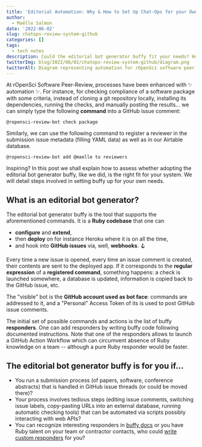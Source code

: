 ```yaml
---
title: 'Editorial Automation: Why & How to Set Up Chat-Ops for your Own Review System on GitHub'
author:
  - Maëlle Salmon
date: '2022-06-02'
slug: chatops-review-system-github
categories: []
tags:
  - tech notes
description: Could the editorial bot generator buffy fit your needs? How to know, how to set it up.
twitterImg: blog/2022/06/02/chatops-review-system-github/diagram.png
twitterAlt: Diagram representing automation for rOpenSci software peer review. On the left, a GitHub issue thread with emojis as avatars, and wobbly lines as text. Under the GitHub issue thread, a legend indicating who among the emojis is Author /Editor / Reviewer / ropensci-review-bot. At the center of the diagram is an Heroku app using the buffy Ruby tool, that receives information from GitHub via webhooks. The app digests messages received and depending on the command pings an external service represented on the right (with a plumber logo); fills the Airtable-based software review database; manages ropensci GitHub organization via GitHub API; posts back or labels in the GitHub issue thread.
---
```


At rOpenSci Software Peer-Review, processes have been enhanced with :sparkles: automation :sparkles:. 
For instance, for checking compliance of a software package with some criteria, instead of cloning a git repository locally, installing its dependencies, running the checks, and manually posting the results… we can simply type the following **command** into a GitHub issue comment:

```
@ropensci-review-bot check package
```

Similarly, we can use the following command to register a reviewer in the submission issue metadata (filling YAML data) as well as in our Airtable database.

```
@ropensci-review-bot add @maelle to reviewers
```

Inspiring?
In this post we shall explain how to assess whether adopting the editorial bot generator buffy, like we did, is the right fit for your system.
We will detail steps involved in setting buffy up for your own needs.

## What is an editorial bot generator?

The editorial bot generator buffy is the tool that supports the aforementioned commands.
It is a **Ruby codebase** that one can 

* **configure** and **extend**, 
* then **deploy** on for instance Heroku where it is on all the time, 
* and hook into **GitHub issues** via, well, **webhooks**. 🪝

Every time a new issue is opened, every time an issue comment is created, their contents are sent to the deployed app.
If it corresponds to the **regular expression** of a **registered command**, something happens: a check is launched somewhere, a database is updated, information is copied back to the GitHub issue, etc.

The "visible" bot is the **GitHub account used as bot face**: commands are addressed to it, and a "Personal" Access Token of its is used to post GitHub issue comments.

The initial set of possible commands and actions is the list of buffy **responders**.
One can add responders by writing buffy code following documented instructions.
Note that one of the responders allows to launch a GitHub Action Workflow which can circumvent absence of Ruby knowledge on a team -- although a pure Ruby responder would be faster.

## The editorial bot generator buffy is for you if...

* You run a submission process (of papers, software, conference abstracts) that is handled in GitHub issue threads (or could be moved there)?
* Your process involves tedious steps (editing issue comments, switching issue labels, copy-pasting URLs into an external database, running automatic checking tools) that can be automated via scripts possibly interacting with web APIs?
* You can recognize interesting responders in [buffy docs](https://buffy.readthedocs.io/en/latest/) or you have Ruby talent on your team or contractor contacts, who could [write custom responders](https://buffy.readthedocs.io/en/latest/custom_responder.html) for you?